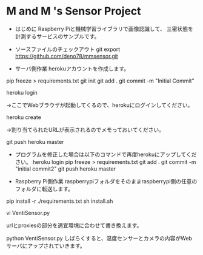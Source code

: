 # M and M 's Sensor Project

* はじめに
 Raspberry Piと機械学習ライブラリで画像認識して、
 三密状態を計測するサービスのサンプルです。

* ソースファイルのチェックアウト
 git export https://github.com/deno78/mmsensor.git

* サーバ側作業
 herokuアカウントを作成します。

pip freeze > requirements.txt
git init
git add .
git commit -m "Initial Commit"

heroku login

→ここでWebブラウザが起動してくるので、herokuにログインしてください。

heroku create 

→割り当てられたURLが表示されるのでメモっておいてください。

git push heroku master

* プログラムを修正した場合は以下のコマンドで再度herokuにアップしてください。
heroku login
pip freeze > requirements.txt
git add .
git commit -m "initial commit2"
git push heroku master


* Raspberry Pi側作業
 raspberrypiフォルダをそのままraspberrypi側の任意のフォルダに転送します。

 pip install -r ./requirements.txt
 sh install.sh

 vi VentiSensor.py

 urlとproxiesの部分を適宜環境に合わせて書き換えます。

 python VentiSensor.py
 しばらくすると、温度センサーとカメラの内容がWebサーバにアップされていきます。
